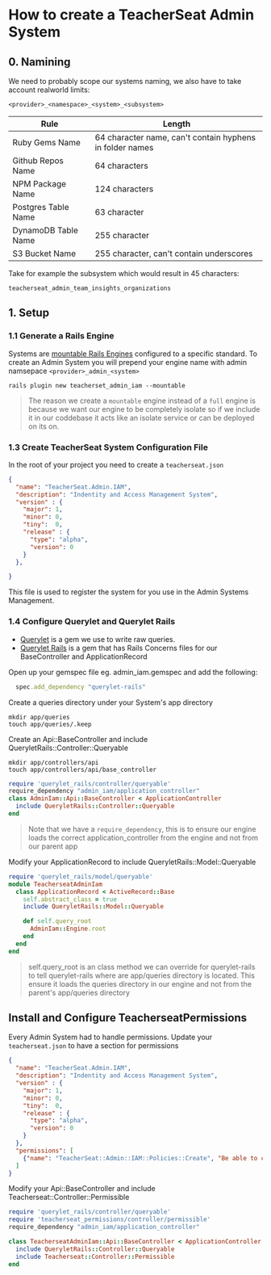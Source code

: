 # How to create a TeacherSeat Admin System

## 0. Namining

We need to probably scope our systems naming, we also have to take account realworld limits:

`<provider>_<namespace>_<system>_<subsystem>`

| Rule | Length |
|---|---|
| Ruby Gems Name| 64 character name, can't contain hyphens in folder names |
| Github Repos Name | 64 characters |
| NPM Package Name | 124 characters |
| Postgres Table Name | 63 character | 
| DynamoDB Table Name | 255 character | 
| S3 Bucket Name | 255 character, can't contain underscores | 

Take for example the subsystem which would result in 45 characters:

```
teacherseat_admin_team_insights_organizations
```

## 1. Setup

### 1.1 Generate a Rails Engine
Systems are [mountable Rails Engines](https://guides.rubyonrails.org/engines.html) configured to a specific standard.
To create an Admin System you will prepend your engine name with admin namsepace `<provider>_admin_<system>`

```
rails plugin new teacherset_admin_iam --mountable
```




> The reason we create a `mountable` engine instead of a `full` engine is because we want our engine to be completely isolate so if we include it in our coddebase it acts like an isolate service or can be deployed on its on.

### 1.3 Create TeacherSeat System Configuration File

In the root of your project you need to create a `teacherseat.json`

```json
{
  "name": "TeacherSeat.Admin.IAM",
  "description": "Indentity and Access Management System",
  "version" : {
    "major": 1,
    "minor": 0,
    "tiny":  0,
    "release" : {
      "type": "alpha",
      "version": 0
    }
  },

}
```

This file is used to register the system for you use in the Admin Systems Management.

### 1.4 Configure Querylet and Querylet Rails

- [Querylet](https://github.com/teacherseat/querylet) is a gem we use to write raw queries.
- [Querylet Rails](https://github.com/teacherseat/querylet-rails) is a gem that has Rails Concerns files for our BaseController and ApplicationRecord

Open up your gemspec file eg. admin_iam.gemspec and add the following:

```rb
  spec.add_dependency "querylet-rails"
```

Create a queries directory under your System's app directory

```
mkdir app/queries
touch app/queries/.keep
```

Create an Api::BaseController and include QueryletRails::Controller::Queryable

```
mkdir app/controllers/api
touch app/controllers/api/base_controller
```

```rb
require 'querylet_rails/controller/queryable'
require_dependency "admin_iam/application_controller"
class AdminIam::Api::BaseController < ApplicationController
  include QueryletRails::Controller::Queryable
end
```

> Note that we have a `require_dependency`, this is to ensure our engine loads the correct application_controller from the engine and not from our parent app

Modify your ApplicationRecord to include QueryletRails::Model::Queryable

```rb
require 'querylet_rails/model/queryable'
module TeacherseatAdminIam
  class ApplicationRecord < ActiveRecord::Base
    self.abstract_class = true
    include QueryletRails::Model::Queryable

    def self.query_root
      AdminIam::Engine.root
    end
  end
end
```

> self.query_root is an class method we can override for querylet-rails to tell querylet-rails where are app/queries directory is located. This ensure it loads the queries directory in our engine and not from the parent's app/queries directory

## Install and Configure TeacherseatPermissions

Every Admin System had to handle permissions. Update your `teacherseat.json` to have a section for permissions

```json
{
  "name": "TeacherSeat.Admin.IAM",
  "description": "Indentity and Access Management System",
  "version" : {
    "major": 1,
    "minor": 0,
    "tiny":  0,
    "release" : {
      "type": "alpha",
      "version": 0
    }
  },
  "permissions": [
    {"name": "TeacherSeat::Admin::IAM::Policies::Create", "Be able to create a new policy" }
  ]
}
```

Modify your Api::BaseController and include Teacherseat::Controller::Permissible

```rb
require 'querylet_rails/controller/queryable'
require 'teacherseat_permissions/controller/permissible'
require_dependency "admin_iam/application_controller"

class TeacherseatAdminIam::Api::BaseController < ApplicationController
  include QueryletRails::Controller::Queryable
  include Teacherseat::Controller::Permissible
end
```

